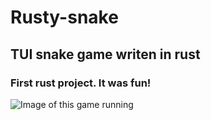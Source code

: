 # Rusty-snake

## TUI snake game writen in rust

### First rust project. It was fun!

![Image of this game running](https://i.postimg.cc/T1234svz/image.png)
